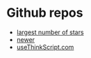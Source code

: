 # Github repos

* [largest number of stars](https://github.com/hwrdprkns/ThinkOrSwim)
* [newer](https://github.com/2187Nick/thinkscript)
* [useThinkScript.com](https://usethinkscript.com/resources/categories/code-reference.2/)
